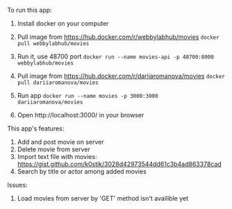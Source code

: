 To run this app:

1. Install docker on your computer

2. Pull image from https://hub.docker.com/r/webbylabhub/movies
`docker pull webbylabhub/movies`


3. Run it, use 48700 port
`docker run --name movies-api -p 48700:8000 webbylabhub/movies`


3. Pull image from https://hub.docker.com/r/dariiaromanova/movies
`docker pull dariiaromanova/movies`


4. Run app
`docker run --name movies -p 3000:3000 dariiaromanova/movies`


5. Open http://localhost:3000/ in your browser

This app's features:
1. Add and post movie on server
2. Delete movie from server
3. Import text file with movies: https://gist.github.com/k0stik/3028d42973544dd61c3b4ad863378cad
4. Search by title or actor among added movies

Issues: 
1. Load movies from server by 'GET' method isn't availible yet
